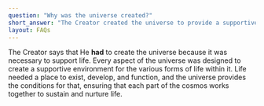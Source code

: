 ```yaml
---
question: "Why was the universe created?"
short_answer: "The Creator created the universe to provide a supportive environment where life could exist, thrive, and evolve."
layout: FAQs
---
```


The Creator says that He **had** to create the universe because it was necessary to support life. Every aspect of the universe was designed to create a supportive environment for the various forms of life within it. Life needed a place to exist, develop, and function, and the universe provides the conditions for that, ensuring that each part of the cosmos works together to sustain and nurture life.
